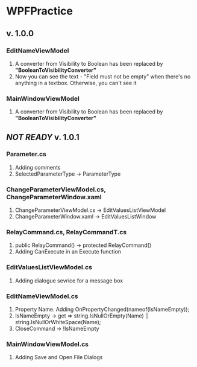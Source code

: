 # WPFPractice
## v. 1.0.0
### EditNameViewModel
1. A converter from Visibility to Boolean has been replaced by **"BooleanToVisibilityConverter"**
2. Now you can see the text - "Field must not be empty" when there's no anything in a textbox. Otherwise, you can't see it
### MainWindowViewModel
1. A converter from Visibility to Boolean has been replaced by **"BooleanToVisibilityConverter"**


## *NOT READY* v. 1.0.1
### Parameter.cs
1. Adding comments
2. SelectedParameterType → ParameterType
### ChangeParameterViewModel.cs, ChangeParameterWindow.xaml
1. ChangeParameterViewModel.cs → EditValuesListViewModel
2. ChangeParameterWindow.xaml → EditValuesListWindow
### RelayCommand.cs, RelayCommandT.cs
1. public RelayCommand() → protected RelayCommand()
2. Adding CanExecute in an Execute function
### EditValuesListViewModel.cs
1. Adding dialogue sevrice for a message box
### EditNameViewModel.cs
1. Property Name. Adding OnPropertyChanged(nameof(IsNameEmpty));
2. IsNameEmpty →  get => string.IsNullOrEmpty(Name) || string.IsNullOrWhiteSpace(Name);
3. CloseCommand → !IsNameEmpty
### MainWindowViewModel.cs
1. Adding Save and Open File Dialogs
